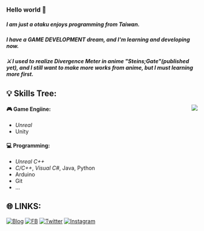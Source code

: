 ### Hello world 👋

##### I am just a otaku enjoys programming from Taiwan.
##### I have a GAME DEVELOPMENT dream, and I'm learning and developing now.

##### ⚔ I used to realize Divergence Meter in anime "Steins;Gate"(published yet), and I still want to make more works from anime, but I must learning more first.

💡 Skills Tree: 
---
<p><img align="right" src="https://github-readme-stats.vercel.app/api?username=KalinLai-void&show_icons=true&theme=city_lights"></p>

#### 🎮 Game Engiine:
- *Unreal*
- Unity
#### 💻 Programming: 
- *Unreal C++*
- *C/C++*, *Visual C#*, Java, Python
- Arduino
- Git
- ...

🌐 LINKS:
---
[![Blog](https://img.shields.io/badge/Blog--RED?style=social&logo=Hexo)](https://kalinlai-void.github.io/) [![FB](https://img.shields.io/badge/facebook--blue?style=social&logo=Facebook)](https://www.facebook.com/Lai.Karlun/) [![Twitter](https://img.shields.io/badge/Twitter--blue?style=social&logo=Twitter)](https://twitter.com/KalinLai_void) [![Instagram](https://img.shields.io/badge/Instagram--blue?style=social&logo=Instagram)](https://www.instagram.com/kalin_lai.void/)

